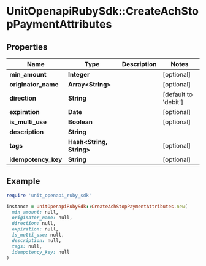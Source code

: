 # UnitOpenapiRubySdk::CreateAchStopPaymentAttributes

## Properties

| Name | Type | Description | Notes |
| ---- | ---- | ----------- | ----- |
| **min_amount** | **Integer** |  | [optional] |
| **originator_name** | **Array&lt;String&gt;** |  | [optional] |
| **direction** | **String** |  | [default to &#39;debit&#39;] |
| **expiration** | **Date** |  | [optional] |
| **is_multi_use** | **Boolean** |  | [optional] |
| **description** | **String** |  |  |
| **tags** | **Hash&lt;String, String&gt;** |  | [optional] |
| **idempotency_key** | **String** |  | [optional] |

## Example

```ruby
require 'unit_openapi_ruby_sdk'

instance = UnitOpenapiRubySdk::CreateAchStopPaymentAttributes.new(
  min_amount: null,
  originator_name: null,
  direction: null,
  expiration: null,
  is_multi_use: null,
  description: null,
  tags: null,
  idempotency_key: null
)
```

